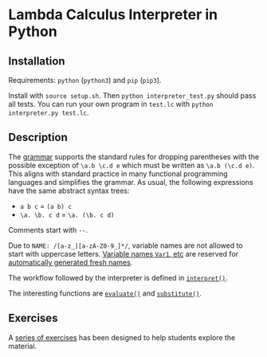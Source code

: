 # Lambda Calculus Interpreter in Python

## Installation

Requirements: `python` (`python3`) and `pip` (`pip3`).

Install with `source setup.sh`. Then `python interpreter_test.py` should pass all tests. You can run your own program in `test.lc` with `python interpreter.py test.lc`. 

## Description

The [grammar](https://codeberg.org/alexhkurz/lambdaC-2024/src/branch/main/grammar.lark) supports the standard rules for dropping parentheses with the possible exception of `\a.b \c.d e` which must be written as `\a.b (\c.d e)`. This aligns with standard practice in many functional programming languages and simplifies the grammar. As usual, the following expressions have the same abstract syntax trees:

  - `a b c` = `(a b) c`
  - `\a. \b. c d` = `\a. (\b. c d)`
  
Comments start with `--`.

Due to `NAME: /[a-z_][a-zA-Z0-9_]*/`, variable names are not allowed to start with uppercase letters. [Variable names `Var1`, etc](https://codeberg.org/alexhkurz/lambdaC-2024/src/commit/ee711e80c2c240226f8a1f551b68d68c63431f01/interpreter.py#L61) are reserved for [automatically generated fresh names](https://codeberg.org/alexhkurz/lambdaC-2024/src/commit/ee711e80c2c240226f8a1f551b68d68c63431f01/interpreter.py#L54-L61).

The workflow followed by the interpreter is defined in [`interpret()`](https://codeberg.org/alexhkurz/lambdaC-2024/src/commit/51a84c820052219a6ce9b7f221cf03db9bd02b0b/interpreter.py#L9-L14).

The interesting functions are [`evaluate()`](https://codeberg.org/alexhkurz/lambdaC-2024/src/commit/483feda11b3f9fbf52f8a5d932e37c0a0560a309/interpreter.py#L37-L50) and [`substitute()`](https://codeberg.org/alexhkurz/lambdaC-2024/src/commit/51a84c820052219a6ce9b7f221cf03db9bd02b0b/interpreter.py#L65-L82).

## Exercises

A [series of exercises](https://hackmd.io/@alexhkurz/S1R1F6_1yx) has been designed to help students explore the material.

